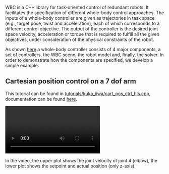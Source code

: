 WBC is a C++ library for task-oriented control of redundant robots. It facilitates the specification of different whole-body control approaches. The inputs of a whole-body controller are given as trajectories in task space (e.g., target pose, twist and acceleration), each of which corresponds to a different control objective. The output of the controller is the desired joint space velocity, acceleration or torque that is required to fulfill all the given objectives, under consideration of the physical constraints of the robot.

As shown [here](https://git.hb.dfki.de/dfki-control/wbc/documentation/-/wikis/WBC%20Library) a whole-body controller consists of 4 major components, a set of controllers, the WBC scene, the  robot model and, finally, the solver. In order to demonstrate how the components are specified, we develop a simple example.

## Cartesian position control on a 7 dof arm

This tutorial can be found in [tutorials/kuka_iiwa/cart_pos_ctrl_hls.cpp](https://github.com/ARC-OPT/wbc/blob/master/tutorials/kuka_iiwa/cart_pos_ctrl_hls.cpp), documentation can be found [here](http://bob.dfki.uni-bremen.de/apis/dfki-control/wbc/wbc/cart__pos__ctrl__hls_8cpp.html).


<video>
   <source type="video/mp4"  src="https://raw.githubusercontent.com/ARC-OPT/ARC-OPT/master/videos/tutorial_01.mp4"/>
</video>


In the video, the upper plot shows the joint velocity of joint 4 (elbow), the lower plot shows the setpoint and actual position (only z-axis).

